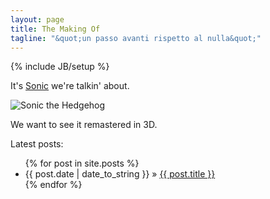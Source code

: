 ```yaml
---
layout: page
title: The Making Of
tagline: "&quot;un passo avanti rispetto al nulla&quot;"
---
```

{% include JB/setup %}

It's [Sonic](http://en.wikipedia.org/wiki/Sonic_the_Hedgehog_%28series%29) we're talkin' about.

![Sonic the Hedgehog](http://upload.wikimedia.org/wikipedia/en/6/6d/Sonic1.png)

We want to see it remastered in 3D.

Latest posts:

<ul class="posts">
	{% for post in site.posts %}
		<li><span>{{ post.date | date_to_string }}</span> &raquo; <a href="{{ BASE_PATH }}{{ post.url }}">{{ post.title }}</a></li>
	{% endfor %}
</ul>
